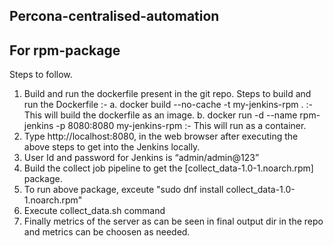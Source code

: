 ## Percona-centralised-automation
## For rpm-package

Steps to follow.

1. Build and run the dockerfile present in the git repo.
   Steps to build and run the Dockerfile :-
   a. docker build --no-cache -t my-jenkins-rpm . :- This will build the dockerfile as an image.
   b. docker run -d --name rpm-jenkins -p 8080:8080 my-jenkins-rpm :- This will run as a container.
2. Type http://localhost:8080, in the web browser after executing the above steps to  get into the Jenkins locally.
3. User Id and password for Jenkins is “admin/admin@123”
4. Build the collect job pipeline to get the [collect_data-1.0-1.noarch.rpm] package.
5. To run above package, exceute "sudo dnf install collect_data-1.0-1.noarch.rpm"
6. Execute collect_data.sh command
7. Finally metrics of the server as can be seen in final output dir in the repo and metrics can be choosen as needed.